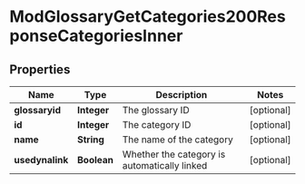 

# ModGlossaryGetCategories200ResponseCategoriesInner


## Properties

| Name | Type | Description | Notes |
|------------ | ------------- | ------------- | -------------|
|**glossaryid** | **Integer** | The glossary ID |  [optional] |
|**id** | **Integer** | The category ID |  [optional] |
|**name** | **String** | The name of the category |  [optional] |
|**usedynalink** | **Boolean** | Whether the category is automatically linked |  [optional] |



